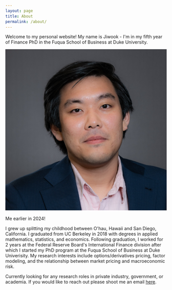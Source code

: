 ```yaml
---
layout: page
title: About
permalink: /about/
---
```


Welcome to my personal website! My name is Jiwook - I'm in my fifth year of Finance PhD in the Fuqua School of Business at Duke University.

<div class="about-photo">
  <img src="https://raw.githubusercontent.com/jiwookwhy/jiwookwhy.github.io/2e2bf258423baf799e6ecc3276a1e9e5095e40b4/DSCF7404(1).jpg" alt="Profile Picture" class="rounded">
  <p class="caption">Me earlier in 2024! </p>
</div>

I grew up splitting my childhood between O'hau, Hawaii and San Diego, California. I graduated from UC Berkeley in 2018 with degrees in applied mathematics, statistics, and economics. Following graduation, I worked for 2 years at the Federal Reserve Board's International Finance division after which I started my PhD program at the Fuqua School of Business at Duke Univerisity. My research interests include options/derivatives pricing, factor modeling, and the relationship between market pricing and macroeconomic risk.

Currently looking for any research roles in private industry, government, or academia. If you would like to reach out please shoot me an email <a href="mailto:jiwook.yoo@duke.edu">here</a>.
